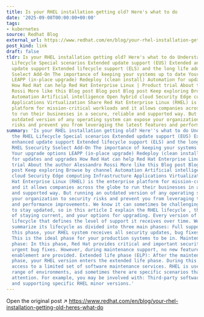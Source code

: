 ```yaml
---
title: Is your RHEL installation getting old? Here's what to do
date: '2025-09-08T00:00:00+00:00'
tags:
- kubernetes
source: Redhat Blog
external_url: https://www.redhat.com/en/blog/your-rhel-installation-getting-old-heres-what-do
post_kind: link
draft: false
tldr: Is your RHEL installation getting old? Here's what to do Understanding the RHEL
  Lifecycle Special scenarios Extended update support (EUS) Extended and enhanced
  update support Extended lifecycle support (ELS) and the long life add-on RHEL Ssecurity
  Sselect Add-On The importance of keeping your systems up to date Your upgrade options
  LEAPP (in-place upgrade) Redeploy (clean install) Automation for updates and upgrades
  How Red Hat can help Red Hat Enterprise Linux | Product trial About the author Alessandro
  Rossi More like this Blog post Blog post Blog post Keep exploring Browse by channel
  Automation Artificial intelligence Open hybrid cloud Security Edge computing Infrastructure
  Applications Virtualization Share Red Hat Enterprise Linux (RHEL) is the enterprise
  platform for mission-critical workloads and it allows companies across the globe
  to run their businesses in a secure, reliable and supported way. But running an
  outdated version of any operating system can expose your organization to security
  risks and prevent you from leveraging the latest features and performance improvements.
summary: 'Is your RHEL installation getting old? Here''s what to do Understanding
  the RHEL Lifecycle Special scenarios Extended update support (EUS) Extended and
  enhanced update support Extended lifecycle support (ELS) and the long life add-on
  RHEL Ssecurity Sselect Add-On The importance of keeping your systems up to date
  Your upgrade options LEAPP (in-place upgrade) Redeploy (clean install) Automation
  for updates and upgrades How Red Hat can help Red Hat Enterprise Linux | Product
  trial About the author Alessandro Rossi More like this Blog post Blog post Blog
  post Keep exploring Browse by channel Automation Artificial intelligence Open hybrid
  cloud Security Edge computing Infrastructure Applications Virtualization Share Red
  Hat Enterprise Linux (RHEL) is the enterprise platform for mission-critical workloads
  and it allows companies across the globe to run their businesses in a secure, reliable
  and supported way. But running an outdated version of any operating system can expose
  your organization to security risks and prevent you from leveraging the latest features
  and performance improvements. We know it can sometimes be challenging and time-consuming
  to stay updated, so in this article I explain the RHEL lifecycle , the importance
  of staying current, and your options for upgrading. Every version of RHEL has a
  lifecycle that defines the level of support it receives over time. We can easily
  summarize its lifecycle as divided into three main phases: Full support phase: During
  this phase, your RHEL system receives all security updates, bug fixes, and new features.
  This is the ideal phase for your production systems to be in. Maintenance support
  phase: In this phase, Red Hat provides critical and important security updates and
  urgent bug fixes. However, during maintenance support, no new features or hardware
  enablement are provided. Extended life phase (ELP): After the maintenance support
  phase, your RHEL version enters the extended life phase. During this time, you have
  access to a limited set of software maintenance services. RHEL is used in a diverse
  range of environments, asd sometimes there are specific scenarios that require special
  attention. For example, you may be involved with: Third-party software vendors certifying
  and supporting specific RHEL minor versions.'
---
```

Open the original post ↗ https://www.redhat.com/en/blog/your-rhel-installation-getting-old-heres-what-do
